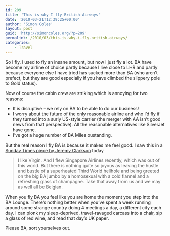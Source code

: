 ```yaml
---
id: 209
title: 'This is why I fly British Airways'
date: '2010-03-21T12:39:25+00:00'
author: 'Simon Coles'
layout: post
guid: 'http://simoncoles.org/?p=209'
permalink: /2010/03/this-is-why-i-fly-british-airways/
categories:
    - Travel
---
```


So I fly. I used to fly an insane amount, but now I just fly a lot. BA have become my airline of choice partly because I live close to LHR and partly because everyone else I have tried has sucked more than BA (who aren’t prefect, but they are good especially if you have climbed the slippery pole to Gold status).

Now of course the cabin crew are striking which is annoying for two reasons:

- It is disruptive – we rely on BA to be able to do our business!
- I worry about the future of the only reasonable airline and who I’d fly if they turned into a surly US-style carrier (the merger with AA isn’t good news from that perspective). All the reasonable alternatives like SilverJet have gone.
- I’ve got a huge number of BA Miles oustanding.

But the real reason I fly BA is because it makes me feel good. I saw this in a [Sunday Times piece by Jeremy Clarkson](http://www.timesonline.co.uk/tol/comment/columnists/jeremy_clarkson/article7069620.ece) today

> I like Virgin. And I flew Singapore Airlines recently, which was out of this world. But there is nothing quite so joyous as leaving the hustle and bustle of a superheated Third World hellhole and being greeted on the big BA jumbo by a homosexual with a cold flannel and a refreshing glass of champagne. Take that away from us and we may as well all be Belgian.

When you fly BA you feel like you are home the moment you step into the BA Lounge. There’s nothing better when you’ve spent a week running around some strange country doing 4 meetings a day, a different city each day. I can plonk my sleep-deprived, travel-ravaged carcass into a chair, sip a glass of red wine, and read that day’s UK paper.

Please BA, sort yourselves out.
